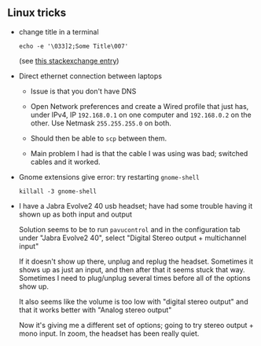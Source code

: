 ## Linux tricks

- change title in a terminal

  ```
  echo -e '\033]2;Some Title\007'
  ```

  (see [this stackexchange entry](https://unix.stackexchange.com/a/358986))


- Direct ethernet connection between laptops

  - Issue is that you don't have DNS

  - Open Network preferences and create a Wired profile that just has,
    under IPv4, IP `192.168.0.1` on one computer and `192.168.0.2` on
    the other. Use Netmask `255.255.255.0` on both.

  - Should then be able to `scp` between them.

  - Main problem I had is that the cable I was using was bad; switched
    cables and it worked.

- Gnome extensions give error: try restarting `gnome-shell`

  ```shell
  killall -3 gnome-shell
  ```

- I have a Jabra Evolve2 40 usb headset; have had some trouble having
  it shown up as both input and output

  Solution seems to be to run `pavucontrol` and
  in the configuration tab under "Jabra Evolve2 40", select
  "Digital Stereo output + multichannel input"

  If it doesn't show up there, unplug and replug the headset.
  Sometimes it shows up as just an input, and then after that it seems
  stuck that way. Sometimes I need to plug/unplug several times before
  all of the options show up.

  It also seems like the volume is too low with "digital stereo
  output" and that it works better with "Analog stereo output"

  Now it's giving me a different set of options; going to try
  stereo output + mono input. In zoom, the headset has been really
  quiet.
